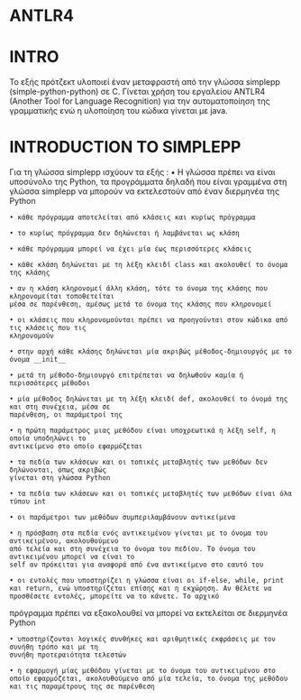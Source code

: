 # ANTLR4
# INTRO
  Το εξής πρότζεκτ υλοποιεί έναν μεταφραστή από την γλώσσα simplepp (simple-python-python) σε C.
Γίνεται χρήση του εργαλείου ANTLR4 (Another Tool for Language Recognition) για την
αυτοματοποίηση της γραμματικής ενώ η υλοποίηση του κώδικα γίνεται με java.
# INTRODUCTION TO SIMPLEPP
  Για τη γλώσσα simplepp ισχύουν τα εξής :
    • Η γλώσσα πρέπει να είναι υποσύνολο της Python, τα προγράμματα δηλαδή που είναι γραμμένα
    στη γλώσσα simplepp να μπορούν να εκτελεστούν από έναν διερμηνέα της Python
    
    • κάθε πρόγραμμα αποτελείται από κλάσεις και κυρίως πρόγραμμα
    
    • το κυρίως πρόγραμμα δεν δηλώνεται ή λαμβάνεται ως κλάση
    
    • κάθε πρόγραμμα μπορεί να έχει μία έως περισσότερες κλάσεις
    
    • κάθε κλάση δηλώνεται με τη λέξη κλειδί class και ακολουθεί το όνομα της κλάσης
    
    • αν η κλάση κληρονομεί άλλη κλάση, τότε το όνομα της κλάσης που κληρονομείται τοποθετείται
    μέσα σε παρένθεση, αμέσως μετά το όνομα της κλάσης που κληρονομεί
    
    • οι κλάσεις που κληρονομούνται πρέπει να προηγούνται στον κώδικα από τις κλάσεις που τις
    κληρονομούν
    
    • στην αρχή κάθε κλάσης δηλώνεται μία ακριβώς μέθοδος-δημιουργός με το όνομα __init__
    
    • μετά τη μέθοδο-δημιουργό επιτρέπεται να δηλωθούν καμία ή περισσότερες μέθοδοι
    
    • μία μέθοδος δηλώνεται με τη λέξη κλειδί def, ακολουθεί το όνομά της και στη συνέχεια, μέσα σε
    παρένθεση, οι παράμετροί της
    
    • η πρώτη παράμετρος μιας μεθόδου είναι υποχρεωτικά η λέξη self, η οποία υποδηλώνει το
    αντικείμενο στο οποίο εφαρμόζεται
    
    • τα πεδία των κλάσεων και οι τοπικές μεταβλητές των μεθόδων δεν δηλώνονται, όπως ακριβώς
    γίνεται στη γλώσσα Python
    
    • τα πεδία των κλάσεων και οι τοπικές μεταβλητές των μεθόδων είναι όλα τύπου int
    
    • οι παράμετροι των μεθόδων συμπεριλαμβάνουν αντικείμενα
    
    • η πρόσβαση στα πεδία ενός αντικειμένου γίνεται με το όνομα του αντικειμένου, ακολουθούμενο
    από τελεία και στη συνέχεια το όνομα του πεδίου. Το όνομα του αντικειμένου μπορεί να είναι το
    self αν πρόκειται για αναφορά από ένα αντικείμενο στο εαυτό του
    
    • οι εντολές που υποστηρίζει η γλώσσα είναι οι if-else, while, print και return, ενώ υποστηρίζεται επίσης και η εκχώρηση. Αν θέλετε να προσθέσετε εντολές, μπορείτε να το κάνετε. Το αρχικό
  πρόγραμμα πρέπει να εξακολουθεί να μπορεί να εκτελείται σε διερμηνέα Python
  
    • υποστηρίζονται λογικές συνθήκες και αριθμητικές εκφράσεις με τον συνήθη τρόπο και με τη
    συνήθη προτεραιότητα τελεστών
    
    • η εφαρμογή μίας μεθόδου γίνεται με το όνομα του αντικειμένου στο οποίο εφαρμόζεται, ακολουθούμενο από μία τελεία, το όνομα της μεθόδου και τις παραμέτρους της σε παρένθεση
  
